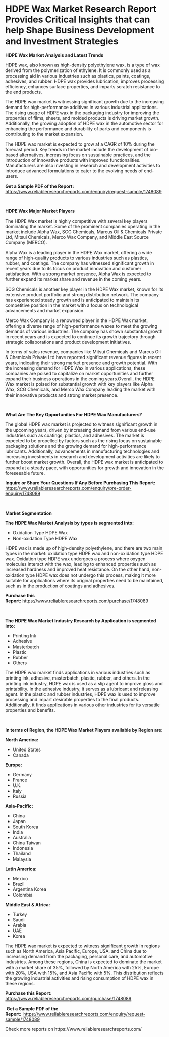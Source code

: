 <p><h1>HDPE Wax Market Research Report Provides Critical Insights that can help Shape Business Development and Investment Strategies</h1></p><p><strong>HDPE Wax Market Analysis and Latest Trends</strong></p>
<p><p>HDPE wax, also known as high-density polyethylene wax, is a type of wax derived from the polymerization of ethylene. It is commonly used as a processing aid in various industries such as plastics, paints, coatings, adhesives, and rubber. HDPE wax provides lubrication, improves processing efficiency, enhances surface properties, and imparts scratch resistance to the end products.</p><p>The HDPE wax market is witnessing significant growth due to the increasing demand for high-performance additives in various industrial applications. The rising usage of HDPE wax in the packaging industry for improving the properties of films, sheets, and molded products is driving market growth. Additionally, the growing adoption of HDPE wax in the automotive sector for enhancing the performance and durability of parts and components is contributing to the market expansion.</p><p>The HDPE wax market is expected to grow at a CAGR of 10% during the forecast period. Key trends in the market include the development of bio-based alternatives, increasing focus on sustainable practices, and the introduction of innovative products with improved functionalities. Manufacturers are also investing in research and development activities to introduce advanced formulations to cater to the evolving needs of end-users.</p></p>
<p><strong>Get a Sample PDF of the Report:&nbsp;</strong> <a href="https://www.reliableresearchreports.com/enquiry/request-sample/1748089">https://www.reliableresearchreports.com/enquiry/request-sample/1748089</a></p>
<p>&nbsp;</p>
<p><strong>HDPE Wax Major Market Players</strong></p>
<p><p>The HDPE Wax market is highly competitive with several key players dominating the market. Some of the prominent companies operating in the market include Alpha Wax, SCG Chemicals, Marcus Oil & Chemicals Private Ltd, Mitsui Chemicals, Merco Wax Company, and Middle East Source Company (MERCO).</p><p>Alpha Wax is a leading player in the HDPE Wax market, offering a wide range of high-quality products to various industries such as plastics, rubber, and coatings. The company has witnessed significant growth in recent years due to its focus on product innovation and customer satisfaction. With a strong market presence, Alpha Wax is expected to further expand its market share and revenue in the coming years.</p><p>SCG Chemicals is another key player in the HDPE Wax market, known for its extensive product portfolio and strong distribution network. The company has experienced steady growth and is anticipated to maintain its competitive position in the market with a focus on technological advancements and market expansion.</p><p>Merco Wax Company is a renowned player in the HDPE Wax market, offering a diverse range of high-performance waxes to meet the growing demands of various industries. The company has shown substantial growth in recent years and is expected to continue its growth trajectory through strategic collaborations and product development initiatives.</p><p>In terms of sales revenue, companies like Mitsui Chemicals and Marcus Oil & Chemicals Private Ltd have reported significant revenue figures in recent years, indicating their strong market presence and growth potential. With the increasing demand for HDPE Wax in various applications, these companies are poised to capitalize on market opportunities and further expand their business operations in the coming years.Overall, the HDPE Wax market is poised for substantial growth with key players like Alpha Wax, SCG Chemicals, and Merco Wax Company leading the market with their innovative products and strong market presence.</p></p>
<p>&nbsp;</p>
<p><strong>What Are The Key Opportunities For HDPE Wax Manufacturers?</strong></p>
<p><p>The global HDPE wax market is projected to witness significant growth in the upcoming years, driven by increasing demand from various end-use industries such as coatings, plastics, and adhesives. The market is expected to be propelled by factors such as the rising focus on sustainable packaging solutions and the growing demand for high-performance lubricants. Additionally, advancements in manufacturing technologies and increasing investments in research and development activities are likely to further boost market growth. Overall, the HDPE wax market is anticipated to expand at a steady pace, with opportunities for growth and innovation in the foreseeable future.</p></p>
<p><strong>Inquire or Share Your Questions If Any Before Purchasing This Report:</strong> <a href="https://www.reliableresearchreports.com/enquiry/pre-order-enquiry/1748089">https://www.reliableresearchreports.com/enquiry/pre-order-enquiry/1748089</a></p>
<p>&nbsp;</p>
<p><strong>Market Segmentation</strong></p>
<p><strong>The HDPE Wax Market Analysis by types is segmented into:</strong></p>
<p><ul><li>Oxidation Type HDPE Wax</li><li>Non-oxidation Type HDPE Wax</li></ul></p>
<p><p>HDPE wax is made up of high-density polyethylene, and there are two main types in the market: oxidation type HDPE wax and non-oxidation type HDPE wax. Oxidation type HDPE wax undergoes a process where oxygen molecules interact with the wax, leading to enhanced properties such as increased hardness and improved heat resistance. On the other hand, non-oxidation type HDPE wax does not undergo this process, making it more suitable for applications where its original properties need to be maintained, such as in the production of coatings and adhesives.</p></p>
<p><strong>Purchase this Report:&nbsp;</strong><a href="https://www.reliableresearchreports.com/purchase/1748089">https://www.reliableresearchreports.com/purchase/1748089</a></p>
<p>&nbsp;</p>
<p><strong>The HDPE Wax Market Industry Research by Application is segmented into:</strong></p>
<p><ul><li>Printing Ink</li><li>Adhesive</li><li>Masterbatch</li><li>Plastic</li><li>Rubber</li><li>Others</li></ul></p>
<p><p>The HDPE wax market finds applications in various industries such as printing ink, adhesive, masterbatch, plastic, rubber, and others. In the printing ink industry, HDPE wax is used as a slip agent to improve gloss and printability. In the adhesive industry, it serves as a lubricant and releasing agent. In the plastic and rubber industries, HDPE wax is used to improve processing and impart desirable properties to the final products. Additionally, it finds applications in various other industries for its versatile properties and benefits.</p></p>
<p>&nbsp;</p>
<p><strong>In terms of Region, the HDPE Wax Market Players available by Region are:</strong></p>
<p>
    <p> <strong> North America: </strong>
        <ul>
            <li>United States</li>
            <li>Canada</li>
        </ul>
        </p> 
    <p> <strong> Europe: </strong>
        <ul>
            <li>Germany</li>
            <li>France</li>
            <li>U.K.</li>
            <li>Italy</li>
            <li>Russia</li>
        </ul>
        </p> 
    <p> <strong> Asia-Pacific: </strong>
        <ul>
            <li>China</li>
            <li>Japan</li>
            <li>South Korea</li>
            <li>India</li>
            <li>Australia</li>
            <li>China Taiwan</li>
            <li>Indonesia</li>
            <li>Thailand</li>
            <li>Malaysia</li>
        </ul>
        </p> 
    <p> <strong> Latin America: </strong>
        <ul>
            <li>Mexico</li>
            <li>Brazil</li>
            <li>Argentina Korea</li>
            <li>Colombia</li>
        </ul>
        </p> 
    <p> <strong> Middle East & Africa: </strong>
        <ul>
            <li>Turkey</li>
            <li>Saudi</li>
            <li>Arabia</li>
            <li>UAE</li>
            <li>Korea</li>
        </ul>
    </p>
    </p>
<p><p>The HDPE wax market is expected to witness significant growth in regions such as North America, Asia Pacific, Europe, USA, and China due to increasing demand from the packaging, personal care, and automotive industries. Among these regions, China is expected to dominate the market with a market share of 35%, followed by North America with 25%, Europe with 20%, USA with 15%, and Asia Pacific with 5%. This distribution reflects the growing industrial activities and rising consumption of HDPE wax in these regions.</p></p>
<p><strong>Purchase this Report: </strong><a href="https://www.reliableresearchreports.com/purchase/1748089">https://www.reliableresearchreports.com/purchase/1748089</a></p>
<p>&nbsp;<strong>Get a Sample PDF of the Report:&nbsp;&nbsp;</strong><a href="https://www.reliableresearchreports.com/enquiry/request-sample/1748089">https://www.reliableresearchreports.com/enquiry/request-sample/1748089</a></p>
<p><strong></strong></p>
<p>Check more reports on https://www.reliableresearchreports.com/</p>